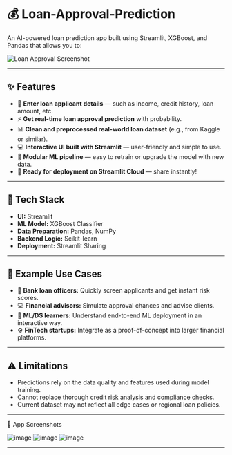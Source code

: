 # 💰 Loan-Approval-Prediction

An AI-powered loan prediction app built using Streamlit, XGBoost, and Pandas that allows you to:

![Loan Approval Screenshot](./assets/loan_app_screenshot.png)

---

## ✨ Features

- 📝 **Enter loan applicant details** — such as income, credit history, loan amount, etc.
- ⚡ **Get real-time loan approval prediction** with probability.
- 📊 **Clean and preprocessed real-world loan dataset** (e.g., from Kaggle or similar).
- 💻 **Interactive UI built with Streamlit** — user-friendly and simple to use.
- 🧩 **Modular ML pipeline** — easy to retrain or upgrade the model with new data.
- 🚀 **Ready for deployment on Streamlit Cloud** — share instantly!

---

## 🧠 Tech Stack

- **UI:** Streamlit
- **ML Model:** XGBoost Classifier
- **Data Preparation:** Pandas, NumPy
- **Backend Logic:** Scikit-learn
- **Deployment:** Streamlit Sharing

---

## 💼 Example Use Cases

- 🏦 **Bank loan officers:** Quickly screen applicants and get instant risk scores.
- 💻 **Financial advisors:** Simulate approval chances and advise clients.
- 🧪 **ML/DS learners:** Understand end-to-end ML deployment in an interactive way.
- ⚙️ **FinTech startups:** Integrate as a proof-of-concept into larger financial platforms.

---

## ⚠️ Limitations

-  Predictions rely on the data quality and features used during model training.
-  Cannot replace thorough credit risk analysis and compliance checks.
-  Current dataset may not reflect all edge cases or regional loan policies.

---

📸 App Screenshots 

![image](https://github.com/user-attachments/assets/828027ea-e197-4df2-9c6e-e16c5f251cf2)
![image](https://github.com/user-attachments/assets/7dba16c9-d093-41a0-a550-4754768b88e6)
![image](https://github.com/user-attachments/assets/41900d70-a840-4cbb-bebc-7549f492cce3)

---






